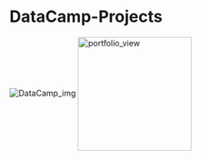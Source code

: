 # DataCamp-Projects
 
![DataCamp_img](https://vectorlogoseek.com/wp-content/uploads/2019/05/datacamp-vector-logo.png)
<img width="200" align="center" alt="portfolio_view" src="https://vectorlogoseek.com/wp-content/uploads/2019/05/datacamp-vector-logo.png">
